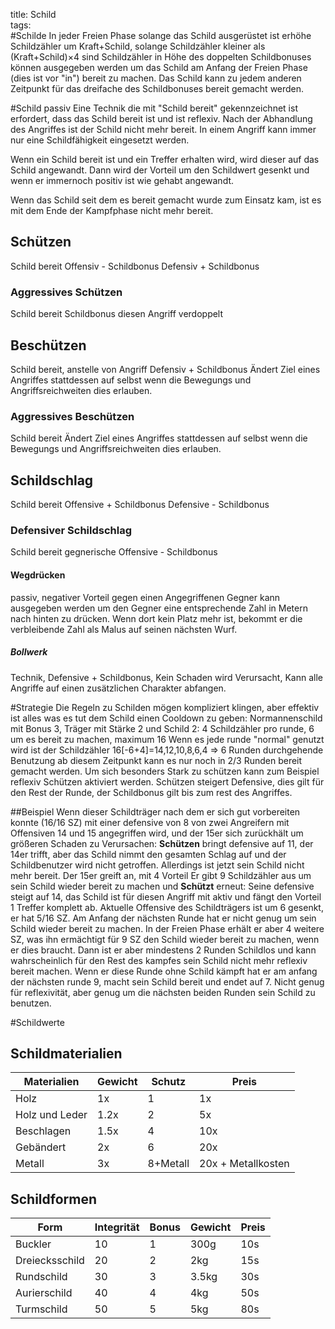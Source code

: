 title: Schild  
tags:   
#Schilde
In jeder Freien Phase solange das Schild ausgerüstet ist erhöhe Schildzähler um Kraft+Schild, solange Schildzähler kleiner als (Kraft+Schild)&times;4 sind
Schildzähler in Höhe des doppelten Schildbonuses können ausgegeben werden um das Schild am Anfang der Freien Phase (dies ist vor "in") bereit zu machen. Das Schild kann zu jedem anderen Zeitpunkt für das dreifache des Schildbonuses bereit gemacht werden.

#Schild 
passiv
Eine Technik die mit "Schild bereit" gekennzeichnet ist erfordert, dass das Schild bereit ist und ist reflexiv. Nach der Abhandlung des Angriffes ist der Schild nicht mehr bereit.
In einem Angriff kann immer nur eine Schildfähigkeit eingesetzt werden.

Wenn ein Schild bereit ist und ein Treffer erhalten wird, wird dieser auf das Schild angewandt. Dann wird der Vorteil um den Schildwert gesenkt und wenn er immernoch positiv ist wie gehabt angewandt. 

Wenn das Schild seit dem es bereit gemacht wurde zum Einsatz kam, ist es mit dem Ende der Kampfphase nicht mehr bereit.

## Schützen
Schild bereit
Offensiv - Schildbonus
Defensiv + Schildbonus

### Aggressives Schützen
Schild bereit
Schildbonus diesen Angriff verdoppelt

## Beschützen
Schild bereit, anstelle von Angriff
Defensiv + Schildbonus
Ändert Ziel eines Angriffes stattdessen auf selbst wenn die Bewegungs und Angriffsreichweiten dies erlauben.

### Aggressives Beschützen
Schild bereit
Ändert Ziel eines Angriffes stattdessen auf selbst wenn die Bewegungs und Angriffsreichweiten dies erlauben.

## Schildschlag
Schild bereit
Offensive + Schildbonus
Defensive - Schildbonus

### Defensiver Schildschlag 
Schild bereit
gegnerische Offensive - Schildbonus


#### Wegdrücken
passiv, negativer Vorteil gegen einen Angegriffenen Gegner kann ausgegeben werden um den Gegner eine entsprechende Zahl in Metern nach hinten zu drücken. Wenn dort kein Platz mehr ist, bekommt er die verbleibende Zahl als Malus auf seinen nächsten Wurf.
##### Bollwerk
Technik, Defensive + Schildbonus, Kein Schaden wird Verursacht, Kann alle Angriffe auf einen zusätzlichen Charakter abfangen.


#Strategie
Die Regeln zu Schilden mögen kompliziert klingen, aber effektiv ist alles was es tut dem Schild einen Cooldown zu geben:
Normannenschild mit Bonus 3, Träger mit Stärke 2 und Schild 2:
4 Schildzähler pro runde, 6 um es bereit zu machen, maximum 16
Wenn es jede runde "normal" genutzt wird ist der Schildzähler
16[-6+4]=14,12,10,8,6,4 => 6 Runden durchgehende Benutzung
ab diesem Zeitpunkt kann es nur noch in 2/3 Runden bereit gemacht werden.
Um sich besonders Stark zu schützen kann zum Beispiel reflexiv Schützen aktiviert werden.
Schützen steigert Defensive, dies gilt für den Rest der Runde, der Schildbonus gilt bis zum rest des Angriffes.

##Beispiel
Wenn dieser Schildträger nach dem er sich gut vorbereiten konnte (16/16 SZ) mit einer defensive von 8 von zwei Angreifern mit Offensiven 14 und 15 angegriffen wird, und der 15er sich zurückhält um größeren Schaden zu Verursachen:
**Schützen**
bringt defensive auf 11, der 14er trifft, aber das Schild nimmt den gesamten Schlag auf und der Schildbenutzer wird nicht getroffen. Allerdings ist jetzt sein Schild nicht mehr bereit. 
Der 15er greift an, mit 4 Vorteil
Er gibt 9 Schildzähler aus um sein Schild wieder bereit zu machen und **Schützt** erneut: Seine defensive steigt auf 14, das Schild ist für diesen Angriff mit aktiv und fängt den Vorteil 1 Treffer komplett ab.
Aktuelle Offensive des Schildträgers ist um 6 gesenkt, er hat 5/16 SZ.
Am Anfang der nächsten Runde hat er nicht genug um sein Schild wieder bereit zu machen. In der Freien Phase erhält er aber 4 weitere SZ, was ihn ermächtigt für 9 SZ den Schild wieder bereit zu machen, wenn er dies braucht. Dann ist er aber mindestens 2 Runden Schildlos und kann wahrscheinlich für den Rest des kampfes sein Schild nicht mehr reflexiv bereit machen. 
Wenn er diese Runde ohne Schild kämpft hat er am anfang der nächsten runde 9, macht sein Schild bereit und endet auf 7. Nicht genug für reflexivität, aber genug um die nächsten beiden Runden sein Schild zu benutzen.

#Schildwerte
## Schildmaterialien
| Materialien    | Gewicht | Schutz   | Preis |
|----------------|---------|----------|-------|
| Holz           | 1x      | 1        | 1x    |
| Holz und Leder | 1.2x    | 2        | 5x    |
| Beschlagen     | 1.5x    | 4        | 10x   |
| Gebändert      | 2x      | 6        | 20x   |
| Metall         | 3x      | 8+Metall | 20x + Metallkosten |

## Schildformen
| Form           | Integrität | Bonus | Gewicht | Preis |
|----------------|------------|-------|---------|-------|
| Buckler        | 10         | 1     |  300g   |  10s  |
| Dreiecksschild | 20         | 2     |  2kg    |  15s  |
| Rundschild     | 30         | 3     |  3.5kg  |  30s  |
| Aurierschild   | 40         | 4     |  4kg    |  50s  |
| Turmschild     | 50         | 5     |  5kg    |  80s  |


